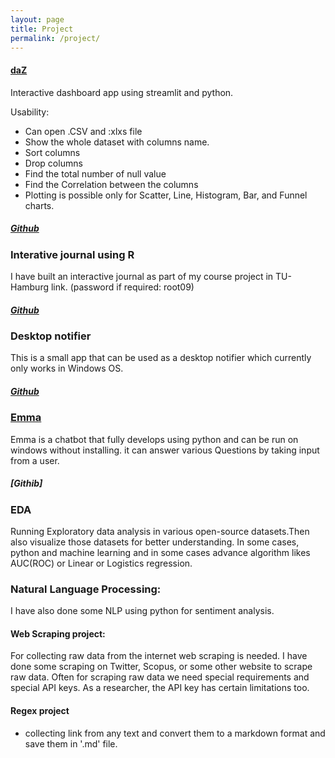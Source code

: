 ```yaml
---
layout: page
title: Project
permalink: /project/
---
```


#### [daZ](dazdashboard.herokuapp.com/)
Interactive dashboard app using streamlit and python. 

Usability:

- Can open .CSV and :xlxs file
- Show the whole dataset with columns name.
- Sort columns
- Drop columns
- Find the total number of null value
- Find the Correlation between the columns
- Plotting is possible only for Scatter, Line, Histogram, Bar, and Funnel charts.

##### [Github](https://github.com/Khandoker09/daZ)

### Interative journal using R

I have built an interactive journal as part of my course project in TU-Hamburg link. (password if required: root09)

##### [Github]()

### Desktop notifier

This is a small app that can be used as a desktop notifier which currently only works in Windows OS.

##### [Github]()

### [Emma]()

Emma is a chatbot that fully develops using python and can be run on windows without installing. it can answer various Questions by taking input from a user.

##### [Githib]

### EDA

Running Exploratory data analysis in various open-source datasets.Then also visualize those datasets for better understanding. In some cases, python and machine learning and in some cases advance algorithm likes AUC(ROC) or Linear or Logistics regression.

### Natural Language Processing:

I have also done some NLP using python for sentiment analysis.

#### Web Scraping project:

For collecting raw data from the internet web scraping is needed. I have done some scraping on Twitter, Scopus, or some other website to scrape raw data. Often for scraping raw data we need special requirements and special API keys. As a researcher, the API key has certain limitations too.

#### Regex project 
- collecting link from any text and convert them to a markdown format and save them in '.md' file. 
